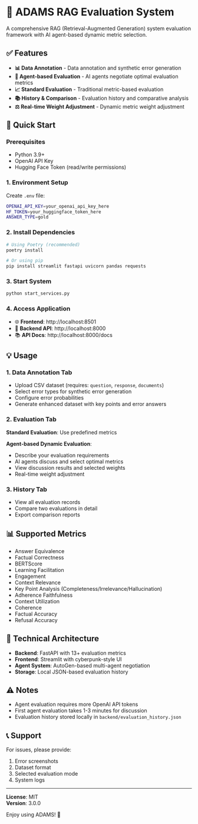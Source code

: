 # 🧠 ADAMS RAG Evaluation System

A comprehensive RAG (Retrieval-Augmented Generation) system evaluation framework with AI agent-based dynamic metric selection.

## ✅ Features

- **📊 Data Annotation** - Data annotation and synthetic error generation
- **🤖 Agent-based Evaluation** - AI agents negotiate optimal evaluation metrics
- **📈 Standard Evaluation** - Traditional metric-based evaluation
- **📚 History & Comparison** - Evaluation history and comparative analysis
- **⚖️ Real-time Weight Adjustment** - Dynamic metric weight adjustment

## 🚀 Quick Start

### Prerequisites
- Python 3.9+
- OpenAI API Key
- Hugging Face Token (read/write permissions)

### 1. Environment Setup

Create `.env` file:
```bash
OPENAI_API_KEY=your_openai_api_key_here
HF_TOKEN=your_huggingface_token_here
ANSWER_TYPE=gold
```

### 2. Install Dependencies

```bash
# Using Poetry (recommended)
poetry install

# Or using pip
pip install streamlit fastapi uvicorn pandas requests
```

### 3. Start System

```bash
python start_services.py
```

### 4. Access Application

- 🌐 **Frontend**: http://localhost:8501
- 🔗 **Backend API**: http://localhost:8000
- 📚 **API Docs**: http://localhost:8000/docs

## 💡 Usage

### 1. Data Annotation Tab
- Upload CSV dataset (requires: `question`, `response`, `documents`)
- Select error types for synthetic error generation
- Configure error probabilities
- Generate enhanced dataset with key points and error answers

### 2. Evaluation Tab

**Standard Evaluation**: Use predefined metrics

**Agent-based Dynamic Evaluation**: 
- Describe your evaluation requirements
- AI agents discuss and select optimal metrics
- View discussion results and selected weights
- Real-time weight adjustment

### 3. History Tab
- View all evaluation records
- Compare two evaluations in detail
- Export comparison reports

## 📊 Supported Metrics

- Answer Equivalence
- Factual Correctness  
- BERTScore
- Learning Facilitation
- Engagement
- Context Relevance
- Key Point Analysis (Completeness/Irrelevance/Hallucination)
- Adherence Faithfulness
- Context Utilization
- Coherence
- Factual Accuracy
- Refusal Accuracy

## 🔧 Technical Architecture

- **Backend**: FastAPI with 13+ evaluation metrics
- **Frontend**: Streamlit with cyberpunk-style UI
- **Agent System**: AutoGen-based multi-agent negotiation
- **Storage**: Local JSON-based evaluation history

## ⚠️ Notes

- Agent evaluation requires more OpenAI API tokens
- First agent evaluation takes 1-3 minutes for discussion
- Evaluation history stored locally in `backend/evaluation_history.json`

## 📞 Support

For issues, please provide:
1. Error screenshots
2. Dataset format
3. Selected evaluation mode
4. System logs

---

**License**: MIT  
**Version**: 3.0.0

Enjoy using ADAMS! 🎉

